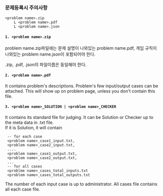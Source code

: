 ### 문제등록시 주의사항 
```
<problem name>.zip
	L <problem name>.pdf
	L <problem name>.json
```

#### `1. <problem name>.zip`
  problem name.zip파일에는 문제 설명이 나와있는 problem name.pdf, 게임 규칙이 나와있는 problem name.json이 포함되어야 한다.
  
  .zip, .pdf, .json의 파일이름은 동일해야 한다.

#### `2. <problem name>.pdf`
  It contains problem's descriptions. Problem's few input/output cases can be attached. This will show up on problem page, unless you don't contain this file.

#### `3. <problem name>_SOLUTION | <problem name>_CHECKER`
  It contains its standard file for judging. It can be Solution or Checker up to the meta data in <problem name>.txt file.<br>
  If it is Solution, it will contain
 ```
  -- for each case
  <problem name>_case1_input.txt, 
  <problem name>_case2_input.txt,
  ....
  <problem name>_case1_output.txt,
  <problem name>_case2_output.txt,
  ...
  -- for all cases
  <problme name>_cases_total_inputs.txt
  <problem name>_cases_total_outputs.txt
 ```
  The number of each input case is up to administrator.
  All cases file contains all each case file. 
